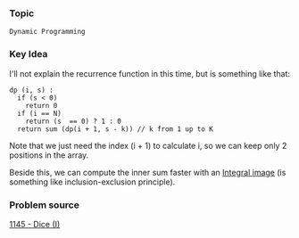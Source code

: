 ### Topic

    Dynamic Programming

### Key Idea

I'll not explain the recurrence function in this time, but is something
like that:

    dp (i, s) :
      if (s < 0)
        return 0
      if (i == N)
        return (s  == 0) ? 1 : 0
      return sum (dp(i + 1, s - k)) // k from 1 up to K

Note that we just need the index (i + 1) to calculate i, so we can keep only 2 positions
in the array.

Beside this, we can compute the inner sum faster with an [Integral image](http://en.wikipedia.org/wiki/Summed_area_table) (is something like inclusion-exclusion principle).


### Problem source

[1145 - Dice (I) ](http://lightoj.com/volume_showproblem.php?problem=1145)
